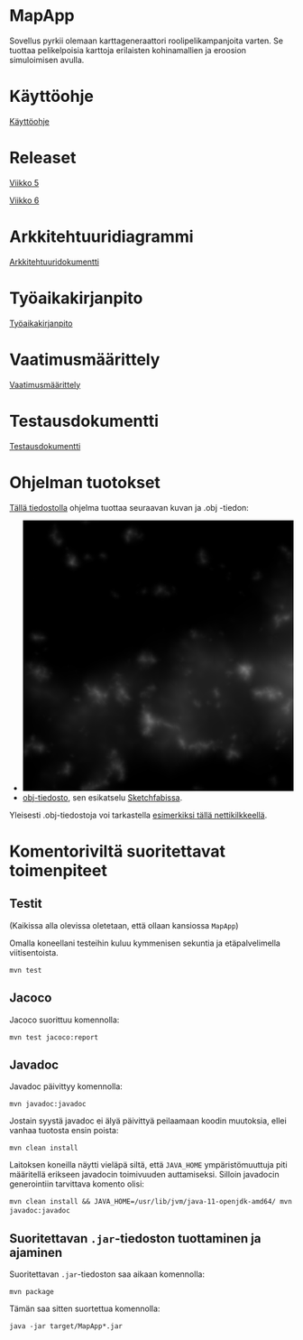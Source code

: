 # MapApp

Sovellus pyrkii olemaan karttageneraattori roolipelikampanjoita varten. Se tuottaa pelikelpoisia karttoja erilaisten kohinamallien ja eroosion simuloimisen avulla.

# Käyttöohje

[Käyttöohje](dokumentaatio/käyttöohje.md)

# Releaset

[Viikko 5](https://github.com/nomelif/ot-harjoitustyo/releases/tag/viikko5)

[Viikko 6](https://github.com/nomelif/ot-harjoitustyo/releases/tag/viikko6)

# Arkkitehtuuridiagrammi

[Arkkitehtuuridokumentti](dokumentaatio/arkkitehtuuri.md)

# Työaikakirjanpito

[Työaikakirjanpito](dokumentaatio/Työaikakirjanpito.md)

# Vaatimusmäärittely

[Vaatimusmäärittely](dokumentaatio/vaatimusmäärittely.md)

# Testausdokumentti

[Testausdokumentti](dokumentaatio/testausdokumentti.md)

# Ohjelman tuotokset

[Tällä tiedostolla](dokumentaatio/demot/Viekas%20kettu.map) ohjelma tuottaa seuraavan kuvan ja .obj -tiedon:

* ![esimerkkikuva](dokumentaatio/demot/Viekas%20kettu.png)
* [obj-tiedosto](dokumentaatio/demot/Viekas%20kettu.obj), sen esikatselu [Sketchfabissa](https://sketchfab.com/3d-models/mapapp-demo-18ee7da3680a41c4a5a3bfdbac9c4516).

Yleisesti .obj-tiedostoja voi tarkastella [esimerkiksi tällä nettikilkkeellä](http://masc.cs.gmu.edu/wiki/ObjViewer).

# Komentoriviltä suoritettavat toimenpiteet

## Testit

(Kaikissa alla olevissa oletetaan, että ollaan kansiossa `MapApp`)

Omalla koneellani testeihin kuluu kymmenisen sekuntia ja etäpalvelimella viitisentoista.

```
mvn test
```

## Jacoco

Jacoco suorittuu komennolla:

```
mvn test jacoco:report
```

## Javadoc

Javadoc päivittyy komennolla:

```
mvn javadoc:javadoc
```

Jostain syystä javadoc ei älyä päivittyä peilaamaan koodin muutoksia, ellei vanhaa tuotosta ensin poista:

```
mvn clean install
```

Laitoksen koneilla näytti vieläpä siltä, että `JAVA_HOME` ympäristömuuttuja piti määritellä erikseen javadocin toimivuuden auttamiseksi. Silloin javadocin generointiin tarvittava komento olisi:

```
mvn clean install && JAVA_HOME=/usr/lib/jvm/java-11-openjdk-amd64/ mvn javadoc:javadoc
```

## Suoritettavan `.jar`-tiedoston tuottaminen ja ajaminen

Suoritettavan `.jar`-tiedoston saa aikaan komennolla:

```
mvn package
```

Tämän saa sitten suortettua komennolla:

```
java -jar target/MapApp*.jar
```

